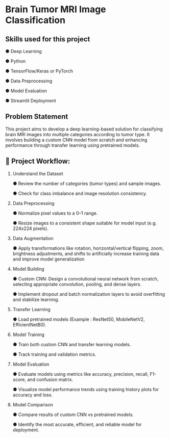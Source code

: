 # Brain Tumor MRI Image Classification

## Skills used for this project

  ●	Deep Learning

  ●	Python

  ●	TensorFlow/Keras or PyTorch

  ●	Data Preprocessing

  ●	Model Evaluation

  ●	Streamlit Deployment

## Problem Statement

This project aims to develop a deep learning-based solution for classifying brain MRI images into multiple categories according to tumor type. It involves building a custom CNN model from scratch and enhancing performance through transfer learning using pretrained models.

## 📌 Project Workflow:

1.	Understand the Dataset

    ●	Review the number of categories (tumor types) and sample images.

    ●	Check for class imbalance and image resolution consistency.

2.	Data Preprocessing

    ●	Normalize pixel values to a 0–1 range.

    ●	Resize images to a consistent shape suitable for model input (e.g. 224x224 pixels).

3.	Data Augmentation

    ●	Apply transformations like rotation, horizontal/vertical flipping, zoom, brightness adjustments, and shifts to artificially increase training data and improve model generalization

4.	Model Building

    ●	Custom CNN: Design a convolutional neural network from scratch, selecting appropriate convolution, pooling, and dense layers.

    ●	Implement dropout and batch normalization layers to avoid overfitting and stabilize learning.

5.	Transfer Learning

    ●	Load pretrained models (Example : ResNet50, MobileNetV2, EfficientNetB0).

6.	Model Training

    ●	Train both custom CNN and transfer learning models.

    ●	Track training and validation metrics.

7.	Model Evaluation

    ●	Evaluate models using metrics like accuracy, precision, recall, F1-score, and confusion matrix.

    ●	Visualize model performance trends using training history plots for accuracy and loss.

8.	Model Comparison

    ●	Compare results of custom CNN vs pretrained models.

    ●	Identify the most accurate, efficient, and reliable model for deployment.



